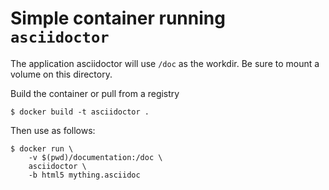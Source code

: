 # Simple container running `asciidoctor`

The application asciidoctor will use `/doc` as the workdir. Be sure to mount a volume on this directory.

Build the container or pull from a registry
```
$ docker build -t asciidoctor .
```

Then use as follows:

```
$ docker run \
    -v $(pwd)/documentation:/doc \
    asciidoctor \
    -b html5 mything.asciidoc
